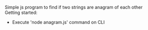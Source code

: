 Simple js program to find if two strings are anagram of each other </br>
Getting started: </br>
- Execute 'node anagram.js' command on CLI
